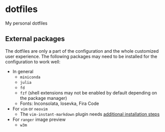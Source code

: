 # dotfiles
My personal dotfiles

## External packages
The dotfiles are only a part of the configuration and the whole customized user experience. The following packages may need to be installed for the configuration to work well:

* In general
    * `miniconda`
    * `julia`
    * `fd`
    * `fzf` (shell extensions may not be enabled by default depending on the package manager)
    * Fonts: Inconsolata, Iosevka, Fira Code
* For `vim` or `neovim`
    * The `vim-instant-markdown` plugin needs [additional installation steps](https://github.com/suan/vim-instant-markdown)
* For `ranger` image preview
    * `w3m`
